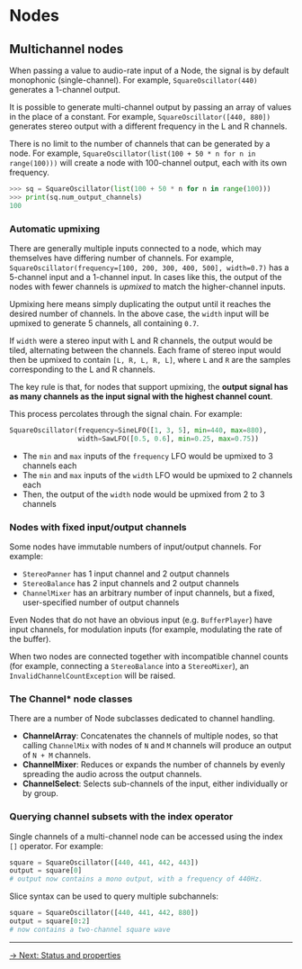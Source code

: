 # Nodes

## Multichannel nodes

When passing a value to audio-rate input of a Node, the signal is by default monophonic (single-channel). For example, `SquareOscillator(440)` generates a 1-channel output.

It is possible to generate multi-channel output by passing an array of values in the place of a constant. For example, `SquareOscillator([440, 880])` generates stereo output with a different frequency in the L and R channels. 

There is no limit to the number of channels that can be generated by a node. For example, `SquareOscillator(list(100 + 50 * n for n in range(100)))` will create a node with 100-channel output, each with its own frequency. 

```python
>>> sq = SquareOscillator(list(100 + 50 * n for n in range(100)))
>>> print(sq.num_output_channels)
100
```

### Automatic upmixing

There are generally multiple inputs connected to a node, which may themselves have differing number of channels. For example, `SquareOscillator(frequency=[100, 200, 300, 400, 500], width=0.7)` has a 5-channel input and a 1-channel input. In cases like this, the output of the nodes with fewer channels is *upmixed* to match the higher-channel inputs.

Upmixing here means simply duplicating the output until it reaches the desired number of channels. In the above case, the `width` input will be upmixed to generate 5 channels, all containing `0.7`.

If `width` were a stereo input with L and R channels, the output would be tiled, alternating between the channels. Each frame of stereo input would then be upmixed to contain `[L, R, L, R, L]`, where `L` and `R` are the samples corresponding to the L and R channels.

The key rule is that, for nodes that support upmixing, the **output signal has as many channels as the input signal with the highest channel count**. 

This process percolates through the signal chain. For example:

```python
SquareOscillator(frequency=SineLFO([1, 3, 5], min=440, max=880),
                 width=SawLFO([0.5, 0.6], min=0.25, max=0.75))
```

- The `min` and `max` inputs of the `frequency` LFO would be upmixed to 3 channels each
- The `min` and `max` inputs of the `width` LFO would be upmixed to 2 channels each
- Then, the output of the `width` node would be upmixed from 2 to 3 channels

### Nodes with fixed input/output channels

Some nodes have immutable numbers of input/output channels. For example:

- `StereoPanner` has 1 input channel and 2 output channels
- `StereoBalance` has 2 input channels and 2 output channels
- `ChannelMixer` has an arbitrary number of input channels, but a fixed, user-specified number of output channels

Even Nodes that do not have an obvious input (e.g. `BufferPlayer`) have input channels, for modulation inputs (for example, modulating the rate of the buffer).

When two nodes are connected together with incompatible channel counts (for example, connecting a `StereoBalance` into a `StereoMixer`), an `InvalidChannelCountException` will be raised.

### The Channel* node classes

There are a number of Node subclasses dedicated to channel handling.

* **ChannelArray**: Concatenates the channels of multiple nodes, so that calling `ChannelMix` with nodes of `N` and `M` channels will produce an output of `N + M` channels.
* **ChannelMixer**: Reduces or expands the number of channels by evenly spreading the audio across the output channels.
* **ChannelSelect**: Selects sub-channels of the input, either individually or by group. 

### Querying channel subsets with the index operator

Single channels of a multi-channel node can be accessed using the index `[]` operator. For example:

```python
square = SquareOscillator([440, 441, 442, 443])
output = square[0]
# output now contains a mono output, with a frequency of 440Hz.
```

Slice syntax can be used to query multiple subchannels:

```python
square = SquareOscillator([440, 441, 442, 880])
output = square[0:2]
# now contains a two-channel square wave
```

---

[→ Next: Status and properties](/node/properties)